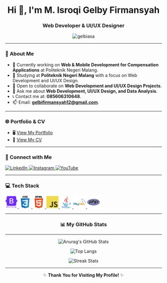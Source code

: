 <h1 align="center">Hi 👋, I'm M. Isroqi Gelby Firmansyah</h1>
<h3 align="center">Web Developer & UI/UX Designer</h3>

<p align="center">
  <img src="https://komarev.com/ghpvc/?username=gelbiasa&label=Profile%20views&color=0e75b6&style=flat" alt="gelbiasa" />
</p>

---

### 📝 **About Me**

- 🔭 Currently working on **Web & Mobile Development for Compensation Applications** at Politeknik Negeri Malang.
- 🌱 Studying at **Politeknik Negeri Malang** with a focus on Web Development and UI/UX Design.
- 👯 Open to collaborate on **Web Development and UI/UX Design Projects**.
- 💬 Ask me about **Web Development, UI/UX Design, and Data Analysis**.
- 📞 Contact me at: **085606310648**.
- 📫 Email: **gelbifirmansyah12@gmail.com**.

---

### 🌐 **Portfolio & CV**

- 🖥️ [View My Portfolio](https://gelbiasa.github.io/)
- 📄 [View My CV](https://drive.google.com/file/d/1qcUm6fah_l-Plbng3DBWWVvktJ7bo1j_/view?usp=sharing)

---

### 🤝 **Connect with Me**

<p align="left">
  <a href="https://www.linkedin.com/in/gelbifirmansyah/" target="_blank">
    <img src="https://cdn.jsdelivr.net/npm/simple-icons@v3/icons/linkedin.svg" alt="LinkedIn" height="30" width="40" />
  </a>
  <a href="https://instagram.com/gelbiasa" target="_blank">
    <img src="https://cdn.jsdelivr.net/npm/simple-icons@v3/icons/instagram.svg" alt="Instagram" height="30" width="40" />
  </a>
  <a href="https://www.youtube.com/@gelbifirmansyah5697" target="_blank">
    <img src="https://cdn.jsdelivr.net/npm/simple-icons@v3/icons/youtube.svg" alt="YouTube" height="30" width="40" />
  </a>
</p>

---

### 💻 **Tech Stack**

<p align="left">
  <a href="https://getbootstrap.com" target="_blank">
    <img src="https://raw.githubusercontent.com/devicons/devicon/master/icons/bootstrap/bootstrap-plain-wordmark.svg" alt="Bootstrap" width="40" height="40" />
  </a>
  <a href="https://www.w3schools.com/css/" target="_blank">
    <img src="https://raw.githubusercontent.com/devicons/devicon/master/icons/css3/css3-original-wordmark.svg" alt="CSS3" width="40" height="40" />
  </a>
  <a href="https://www.w3.org/html/" target="_blank">
    <img src="https://raw.githubusercontent.com/devicons/devicon/master/icons/html5/html5-original-wordmark.svg" alt="HTML5" width="40" height="40" />
  </a>
  <a href="https://developer.mozilla.org/en-US/docs/Web/JavaScript" target="_blank">
    <img src="https://raw.githubusercontent.com/devicons/devicon/master/icons/javascript/javascript-original.svg" alt="JavaScript" width="40" height="40" />
  </a>
  <a href="https://www.java.com" target="_blank">
    <img src="https://raw.githubusercontent.com/devicons/devicon/master/icons/java/java-original.svg" alt="Java" width="40" height="40" />
  </a>
  <a href="https://www.mysql.com/" target="_blank">
    <img src="https://raw.githubusercontent.com/devicons/devicon/master/icons/mysql/mysql-original-wordmark.svg" alt="MySQL" width="40" height="40" />
  </a>
  <a href="https://www.php.net" target="_blank">
    <img src="https://raw.githubusercontent.com/devicons/devicon/master/icons/php/php-original.svg" alt="PHP" width="40" height="40" />
  </a>
</p>

---

<div align="center">

### 📊 **My GitHub Stats**

---

![Anurag's GitHub Stats](https://github-readme-stats.vercel.app/api?username=gelbiasa&show_icons=true&theme=radical&hide_border=false&title_color=ffffff&icon_color=ffffff&text_color=ffffff&bg_color=000080&border_color=ffffff&border_radius=10)

![Top Langs](https://github-readme-stats.vercel.app/api/top-langs/?username=gelbiasa&layout=compact&theme=radical&hide_border=false&title_color=ffffff&text_color=ffffff&bg_color=000080&border_color=ffffff&border_radius=10&card_width=1000)

![Streak Stats](https://github-readme-streak-stats.herokuapp.com/?user=gelbiasa&theme=radical&hide_border=false&background=000080&stroke=ffffff&ring=ffffff&fire=ffffff&currStreakLabel=ffffff&border_radius=10)

---

✨ **Thank You for Visiting My Profile!** ✨

</div>
